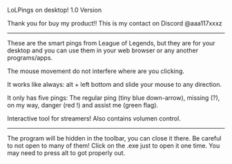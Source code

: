 LoLPings on desktop! 1.0 Version
  
Thank you for buy my product!!
This is my contact on Discord @aaa117xxxz

----

These are the smart pings from League of Legends, but they are for your desktop and you can use them in your web browser or any another programs/apps.

The mouse movement do not interfere where are you clicking.

It works like always: alt + left bottom and slide your mouse to any direction.

It only has five pings: The regular ping (tiny blue down-arrow), missing (?), on my way, danger (red !) and assist me (green flag).

Interactive tool for streamers! Also contains volumen control.

----

The program will be hidden in the toolbar, you can close it there. Be careful to not open to many of them!
Click on the .exe just to open it one time. You may need to press alt to got properly out.
